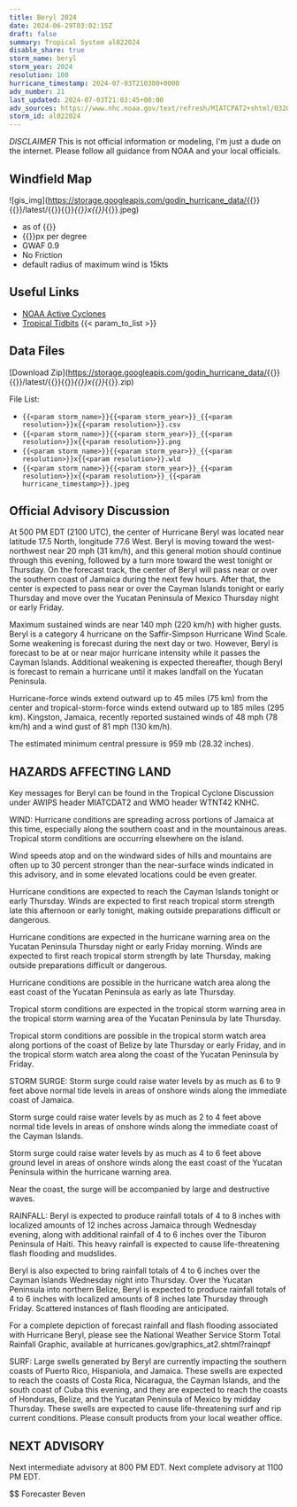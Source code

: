 ```yaml
---
title: Beryl 2024
date: 2024-06-29T03:02:15Z
draft: false
summary: Tropical System al022024
disable_share: true
storm_name: beryl
storm_year: 2024
resolution: 100
hurricane_timestamp: 2024-07-03T210300+0000
adv_number: 21
last_updated: 2024-07-03T21:03:45+00:00
adv_sources: https://www.nhc.noaa.gov/text/refresh/MIATCPAT2+shtml/032042.shtml;https://www.nhc.noaa.gov/refresh/graphics_at2+shtml/204917.shtml?cone
storm_id: al022024
---
```

*DISCLAIMER* This is not official information or modeling, I'm just a dude on the internet.  Please follow all guidance from NOAA and your local officials.

## Windfield Map
![gis_img](https://storage.googleapis.com/godin_hurricane_data/{{<param storm_name>}}{{<param storm_year>}}/latest/{{<param storm_name>}}{{<param storm_year>}}_{{<param resolution>}}x{{<param resolution>}}_{{<param hurricane_timestamp>}}.jpeg)

- as of {{<param last_updated>}}
- {{<param resolution>}}px per degree
- GWAF 0.9
- No Friction
- default radius of maximum wind is 15kts

## Useful Links
- [NOAA Active Cyclones](https://www.nhc.noaa.gov/)
- [Tropical Tidbits](https://www.tropicaltidbits.com/storminfo/)
{{< param_to_list >}}

## Data Files
[Download Zip](https://storage.googleapis.com/godin_hurricane_data/{{<param storm_name>}}{{<param storm_year>}}/latest/{{<param storm_name>}}{{<param storm_year>}}_{{<param resolution>}}x{{<param resolution>}}_{{<param hurricane_timestamp>}}.zip)

File List:
- `{{<param storm_name>}}{{<param storm_year>}}_{{<param resolution>}}x{{<param resolution>}}.csv`
- `{{<param storm_name>}}{{<param storm_year>}}_{{<param resolution>}}x{{<param resolution>}}.png`
- `{{<param storm_name>}}{{<param storm_year>}}_{{<param resolution>}}x{{<param resolution>}}.wld`
- `{{<param storm_name>}}{{<param storm_year>}}_{{<param resolution>}}x{{<param resolution>}}_{{<param hurricane_timestamp>}}.jpeg`


## Official Advisory Discussion
At 500 PM EDT (2100 UTC), the center of Hurricane Beryl was located
near latitude 17.5 North, longitude 77.6 West. Beryl is moving
toward the west-northwest near 20 mph (31 km/h), and this general
motion should continue through this evening, followed by a turn 
more toward the west tonight or Thursday.  On the forecast track, 
the center of Beryl will pass near or over the southern coast of 
Jamaica during the next few  hours.  After that, the center is 
expected to pass near or over the Cayman Islands tonight or early 
Thursday and move over the Yucatan Peninsula of Mexico Thursday 
night or early Friday.
 
Maximum sustained winds are near 140 mph (220 km/h) with higher
gusts.  Beryl is a category 4 hurricane on the Saffir-Simpson
Hurricane Wind Scale.  Some weakening is forecast during the next
day or two.  However, Beryl is forecast to be at or near major
hurricane intensity while it passes the Cayman Islands.  Additional 
weakening is expected thereafter, though Beryl is forecast to 
remain a hurricane until it makes landfall on the Yucatan Peninsula.
 
Hurricane-force winds extend outward up to 45 miles (75 km) from the
center and tropical-storm-force winds extend outward up to 185 miles
(295 km). Kingston, Jamaica, recently reported sustained winds of 
48 mph (78 km/h) and a wind gust of 81 mph (130 km/h).
 
The estimated minimum central pressure is 959 mb (28.32 inches).
 
 
HAZARDS AFFECTING LAND
----------------------
Key messages for Beryl can be found in the Tropical Cyclone
Discussion under AWIPS header MIATCDAT2 and WMO header WTNT42 KNHC.
 
WIND:  Hurricane conditions are spreading across portions of
Jamaica at this time, especially along the southern coast and in
the mountainous areas.  Tropical storm conditions are occurring
elsewhere on the island.
 
Wind speeds atop and on the windward sides of hills and mountains
are often up to 30 percent stronger than the near-surface winds
indicated in this advisory, and in some elevated locations could be
even greater.
 
Hurricane conditions are expected to reach the Cayman Islands
tonight or early Thursday.  Winds are expected to first reach
tropical storm strength late this afternoon or early tonight,
making outside preparations difficult or dangerous.
 
Hurricane conditions are expected in the hurricane warning area on
the Yucatan Peninsula Thursday night or early Friday morning.  Winds
are expected to first reach tropical storm strength by late
Thursday, making outside preparations difficult or dangerous.
 
Hurricane conditions are possible in the hurricane watch area
along the east coast of the Yucatan Peninsula as early as late
Thursday.
 
Tropical storm conditions are expected in the tropical storm warning
area in the tropical storm warning area of the Yucatan Peninsula by
late Thursday.
 
Tropical storm conditions are possible in the tropical storm
watch area along portions of the coast of Belize by late Thursday
or early Friday, and in the tropical storm watch area along the
coast of the Yucatan Peninsula by Friday.
 
STORM SURGE:  Storm surge could raise water levels by as much as 6
to 9 feet above normal tide levels in areas of onshore winds along
the immediate coast of Jamaica.
 
Storm surge could raise water levels by as much as 2 to 4 feet above
normal tide levels in areas of onshore winds along the immediate
coast of the Cayman Islands.
 
Storm surge could raise water levels by as much as 4 to 6 feet
above ground level in areas of onshore winds along the east coast of
the Yucatan Peninsula within the hurricane warning area.
 
Near the coast, the surge will be accompanied by large and
destructive waves.
 
RAINFALL:  Beryl is expected to produce rainfall totals of 4 to 8
inches with localized amounts of 12 inches across Jamaica through
Wednesday evening, along with additional rainfall of 4 to 6 inches
over the Tiburon Peninsula of Haiti. This heavy rainfall is expected
to cause life-threatening flash flooding and mudslides.
 
Beryl is also expected to bring rainfall totals of 4 to 6 inches
over the Cayman Islands Wednesday night into Thursday. Over the
Yucatan Peninsula into northern Belize, Beryl is expected to produce
rainfall totals of 4 to 6 inches with localized amounts of 8 inches
late Thursday through Friday. Scattered instances of flash flooding
are anticipated.
 
For a complete depiction of forecast rainfall and flash flooding
associated with Hurricane Beryl, please see the National Weather
Service Storm Total Rainfall Graphic, available at
hurricanes.gov/graphics_at2.shtml?rainqpf
 
SURF:  Large swells generated by Beryl are currently impacting the
southern coasts of Puerto Rico, Hispaniola, and Jamaica.  These
swells are expected to reach the coasts of Costa Rica, Nicaragua,
the Cayman Islands, and the south coast of Cuba this evening, and
they are expected to reach the coasts of Honduras, Belize, and the
Yucatan Peninsula of Mexico by midday Thursday. These swells are
expected to cause life-threatening surf and rip current conditions.
Please consult products from your local weather office.
 
 
NEXT ADVISORY
-------------
Next intermediate advisory at 800 PM EDT.
Next complete advisory at 1100 PM EDT.
 
$$
Forecaster Beven